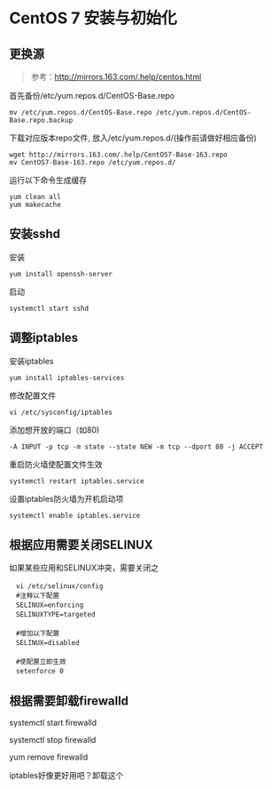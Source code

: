 # CentOS 7 安装与初始化

## 更换源

> 参考：http://mirrors.163.com/.help/centos.html

首先备份/etc/yum.repos.d/CentOS-Base.repo

```
mv /etc/yum.repos.d/CentOS-Base.repo /etc/yum.repos.d/CentOS-Base.repo.backup
```

下载对应版本repo文件, 放入/etc/yum.repos.d/(操作前请做好相应备份)

```
wget http://mirrors.163.com/.help/CentOS7-Base-163.repo
mv CentOS7-Base-163.repo /etc/yum.repos.d/
```

运行以下命令生成缓存

```
yum clean all
yum makecache
```

## 安装sshd

安装

```
yum install openssh-server
```

启动

```
systemctl start sshd
```

## 调整iptables

安装iptables	

```
yum install iptables-services
```

修改配置文件

```
vi /etc/sysconfig/iptables
```

添加想开放的端口（如80)

```
-A INPUT -p tcp -m state --state NEW -m tcp --dport 80 -j ACCEPT
```

重启防火墙使配置文件生效 

```
systemctl restart iptables.service
```

设置iptables防火墙为开机启动项 

```
systemctl enable iptables.service
```

## 根据应用需要关闭SELINUX

如果某些应用和SELINUX冲突，需要关闭之

```
　vi /etc/selinux/config 
　#注释以下配置 
　SELINUX=enforcing 
　SELINUXTYPE=targeted 
　 
　#增加以下配置 
　SELINUX=disabled 
　 
　#使配置立即生效 
　setenforce 0
```

## 根据需要卸载firewalld

systemctl start firewalld

systemctl stop firewalld

yum remove firewalld

iptables好像更好用吧？卸载这个